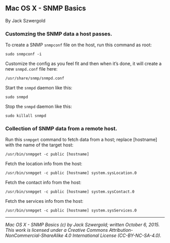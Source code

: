 ## Mac OS X - SNMP Basics

By Jack Szwergold

### Customzing the SNMP data a host passes.

To create a SNMP `snmpconf` file on the host, run this command as root:

	sudo snmpconf -i

Customize the config as you feel fit and then when it’s done, it will create a new `snmpd.conf` file here:

    /usr/share/snmp/snmpd.conf

Start the `snmpd` daemon like this:

    sudo snmpd

Stop the `snmpd` daemon like this:

    sudo killall snmpd

### Collection of SNMP data from a remote host.

Run this `snmpget` command to fetch data from a host; replace [hostname] with the name of the target host:

    /usr/bin/snmpget -c public [hostname]

Fetch the location info from the host:

    /usr/bin/snmpget -c public [hostname] system.sysLocation.0

Fetch the contact info from the host:

	/usr/bin/snmpget -c public [hostname] system.sysContact.0

Fetch the services info from the host:

	/usr/bin/snmpget -c public [hostname] system.sysServices.0

***

*Mac OS X - SNMP Basics (c) by Jack Szwergold; written October 6, 2015. This work is licensed under a Creative Commons Attribution-NonCommercial-ShareAlike 4.0 International License (CC-BY-NC-SA-4.0).*